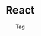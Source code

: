 ---
title: React
subtitle: Tag
layout: "layouts/notes/notes-tag.njk"
eleventyComputed:
  tag: react
---
